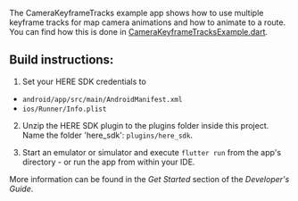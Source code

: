 The CameraKeyframeTracks example app shows how to use multiple keyframe tracks for map camera animations and how to animate to a route. You can find how this is done in [CameraKeyframeTracksExample.dart](lib/animations/CameraKeyframeTracksExample.dart).

Build instructions:
-------------------

1) Set your HERE SDK credentials to
- `android/app/src/main/AndroidManifest.xml`
- `ios/Runner/Info.plist`

2) Unzip the HERE SDK plugin to the plugins folder inside this project. Name the folder 'here_sdk': `plugins/here_sdk`.

3) Start an emulator or simulator and execute `flutter run` from the app's directory - or run the app from within your IDE.

More information can be found in the _Get Started_ section of the _Developer's Guide_.
